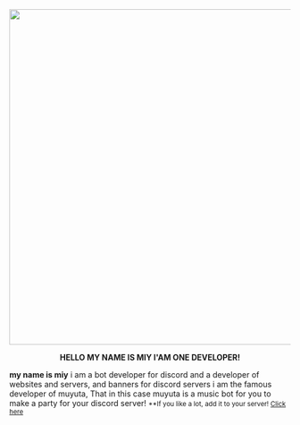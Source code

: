 <div align="center">

  <img src="https://media.discordapp.net/attachments/901996485141479476/904784694963486810/6_Sem_Titulo_20211101143014.png" width="600px">

</small></i>
**HELLO MY NAME IS MIY I'AM ONE DEVELOPER!**
</div>

**my name is miy** i am a bot developer for discord and a developer of websites and servers, and banners for discord servers i am the famous developer of muyuta,
That in this case muyuta is a music bot for you to make a party for your discord server!
<small>
**If you like a lot, add it to your server! [Click here](https://discord.com/oauth2/authorize?client_id=904487170100826162&permissions=37080128&scope=bot)
  </small>


